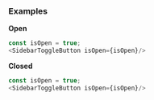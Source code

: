### Examples
**Open**
```js
const isOpen = true;
<SidebarToggleButton isOpen={isOpen}/>
```
**Closed**
```js
const isOpen = true;
<SidebarToggleButton isOpen={isOpen}/>
```

